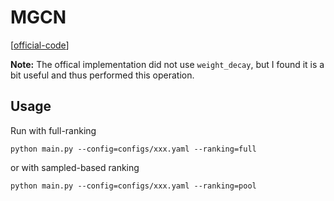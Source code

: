 

# MGCN

[[official-code](https://github.com/demonph10/MGCN)]

**Note:** The offical implementation did not use `weight_decay`, but I found it is a bit useful and thus performed this operation.

## Usage

Run with full-ranking

    python main.py --config=configs/xxx.yaml --ranking=full

or with sampled-based ranking

    python main.py --config=configs/xxx.yaml --ranking=pool